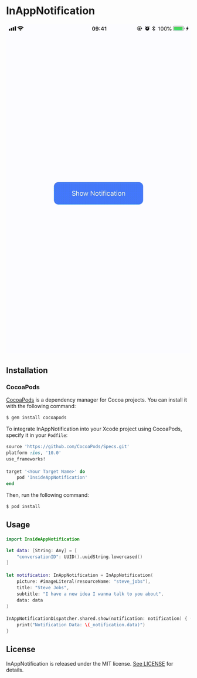 # InAppNotification

<p align="center"> 
	<img src="InAppNotification.gif">
</p>

## Installation

### CocoaPods

[CocoaPods](http://cocoapods.org) is a dependency manager for Cocoa projects. You can install it with the following command:

```bash
$ gem install cocoapods
```

To integrate InAppNotification into your Xcode project using CocoaPods, specify it in your `Podfile`:

```ruby
source 'https://github.com/CocoaPods/Specs.git'
platform :ios, '10.0'
use_frameworks!

target '<Your Target Name>' do
    pod 'InsideAppNotification'
end
```

Then, run the following command:

```bash
$ pod install
```

## Usage

```swift
import InsideAppNotification
```

```swift
let data: [String: Any] = [
    "conversationID": UUID().uuidString.lowercased()
]

let notification: InAppNotification = InAppNotification(
	picture: #imageLiteral(resourceName: "steve_jobs"), 
	title: "Steve Jobs", 
	subtitle: "I have a new idea I wanna talk to you about", 
	data: data
)

InAppNotificationDispatcher.shared.show(notification: notification) { (_notification) in
    print("Notification Data: \(_notification.data)")
}
```

## License

InAppNotification is released under the MIT license. [See LICENSE](https://github.com/plakolliarnold/InAppNotification/blob/master/LICENSE) for details.